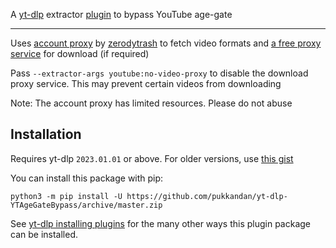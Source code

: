 A [yt-dlp](https://github.com/yt-dlp/yt-dlp) extractor [plugin](https://github.com/yt-dlp/yt-dlp#plugins) to bypass YouTube age-gate

---

Uses [account proxy]([https://account-proxy.onrender.com/]) by [zerodytrash](https://github.com/zerodytrash) to fetch video formats and [a free proxy service](https://www.4everproxy.com) for download (if required)

Pass `--extractor-args youtube:no-video-proxy` to disable the download proxy service. This may prevent certain videos from downloading

Note: The account proxy has limited resources. Please do not abuse


## Installation

Requires yt-dlp `2023.01.01` or above. For older versions, use [this gist](https://gist.github.com/pukkandan/fcf5ca1785c80f64e471f0ee14f990fb)

You can install this package with pip:
```
python3 -m pip install -U https://github.com/pukkandan/yt-dlp-YTAgeGateBypass/archive/master.zip
```

See [yt-dlp installing plugins](https://github.com/yt-dlp/yt-dlp#installing-plugins) for the many other ways this plugin package can be installed.
